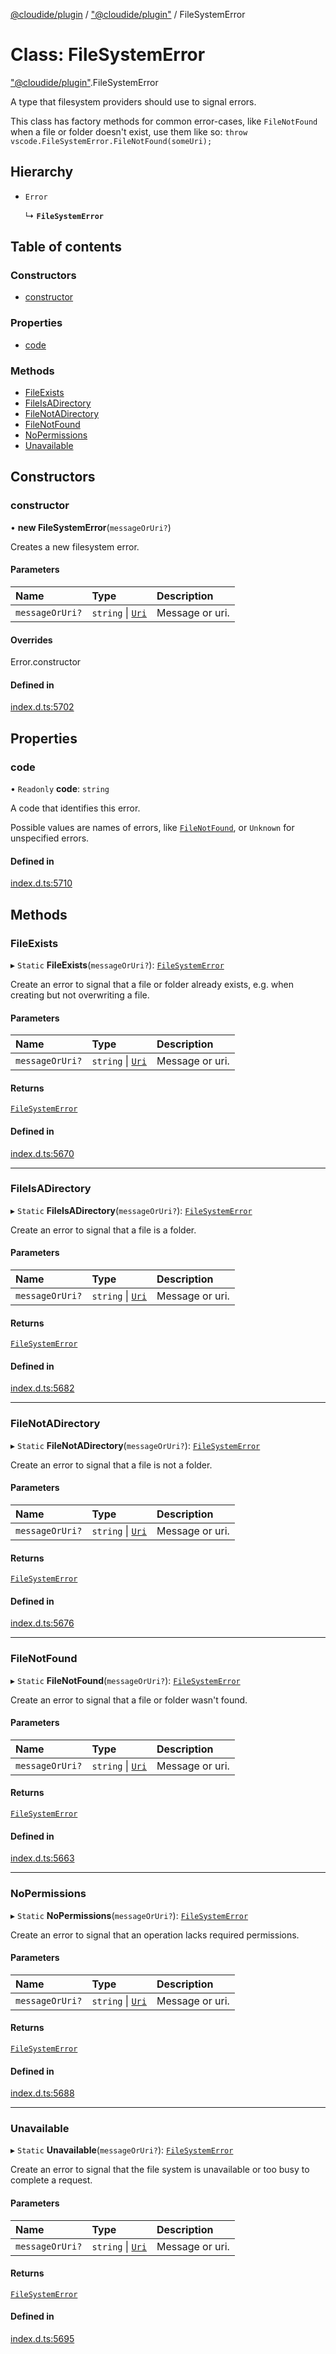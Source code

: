 [@cloudide/plugin](../README.md) / ["@cloudide/plugin"](../modules/_cloudide_plugin_.md) / FileSystemError

# Class: FileSystemError

["@cloudide/plugin"](../modules/_cloudide_plugin_.md).FileSystemError

A type that filesystem providers should use to signal errors.

This class has factory methods for common error-cases, like `FileNotFound` when
a file or folder doesn't exist, use them like so: `throw vscode.FileSystemError.FileNotFound(someUri);`

## Hierarchy

- `Error`

  ↳ **`FileSystemError`**

## Table of contents

### Constructors

- [constructor](cloudide_plugin_.FileSystemError.md#constructor)

### Properties

- [code](cloudide_plugin_.FileSystemError.md#code)

### Methods

- [FileExists](cloudide_plugin_.FileSystemError.md#fileexists)
- [FileIsADirectory](cloudide_plugin_.FileSystemError.md#fileisadirectory)
- [FileNotADirectory](cloudide_plugin_.FileSystemError.md#filenotadirectory)
- [FileNotFound](cloudide_plugin_.FileSystemError.md#filenotfound)
- [NoPermissions](cloudide_plugin_.FileSystemError.md#nopermissions)
- [Unavailable](cloudide_plugin_.FileSystemError.md#unavailable)

## Constructors

### constructor

• **new FileSystemError**(`messageOrUri?`)

Creates a new filesystem error.

#### Parameters

| Name | Type | Description |
| :------ | :------ | :------ |
| `messageOrUri?` | `string` \| [`Uri`](cloudide_plugin_.Uri.md) | Message or uri. |

#### Overrides

Error.constructor

#### Defined in

[index.d.ts:5702](https://github.com/shuyaqian/cloudide-plugin-api/blob/26b31b9/index.d.ts#L5702)

## Properties

### code

• `Readonly` **code**: `string`

A code that identifies this error.

Possible values are names of errors, like [`FileNotFound`](#FileSystemError.FileNotFound),
or `Unknown` for unspecified errors.

#### Defined in

[index.d.ts:5710](https://github.com/shuyaqian/cloudide-plugin-api/blob/26b31b9/index.d.ts#L5710)

## Methods

### FileExists

▸ `Static` **FileExists**(`messageOrUri?`): [`FileSystemError`](cloudide_plugin_.FileSystemError.md)

Create an error to signal that a file or folder already exists, e.g. when
creating but not overwriting a file.

#### Parameters

| Name | Type | Description |
| :------ | :------ | :------ |
| `messageOrUri?` | `string` \| [`Uri`](cloudide_plugin_.Uri.md) | Message or uri. |

#### Returns

[`FileSystemError`](cloudide_plugin_.FileSystemError.md)

#### Defined in

[index.d.ts:5670](https://github.com/shuyaqian/cloudide-plugin-api/blob/26b31b9/index.d.ts#L5670)

___

### FileIsADirectory

▸ `Static` **FileIsADirectory**(`messageOrUri?`): [`FileSystemError`](cloudide_plugin_.FileSystemError.md)

Create an error to signal that a file is a folder.

#### Parameters

| Name | Type | Description |
| :------ | :------ | :------ |
| `messageOrUri?` | `string` \| [`Uri`](cloudide_plugin_.Uri.md) | Message or uri. |

#### Returns

[`FileSystemError`](cloudide_plugin_.FileSystemError.md)

#### Defined in

[index.d.ts:5682](https://github.com/shuyaqian/cloudide-plugin-api/blob/26b31b9/index.d.ts#L5682)

___

### FileNotADirectory

▸ `Static` **FileNotADirectory**(`messageOrUri?`): [`FileSystemError`](cloudide_plugin_.FileSystemError.md)

Create an error to signal that a file is not a folder.

#### Parameters

| Name | Type | Description |
| :------ | :------ | :------ |
| `messageOrUri?` | `string` \| [`Uri`](cloudide_plugin_.Uri.md) | Message or uri. |

#### Returns

[`FileSystemError`](cloudide_plugin_.FileSystemError.md)

#### Defined in

[index.d.ts:5676](https://github.com/shuyaqian/cloudide-plugin-api/blob/26b31b9/index.d.ts#L5676)

___

### FileNotFound

▸ `Static` **FileNotFound**(`messageOrUri?`): [`FileSystemError`](cloudide_plugin_.FileSystemError.md)

Create an error to signal that a file or folder wasn't found.

#### Parameters

| Name | Type | Description |
| :------ | :------ | :------ |
| `messageOrUri?` | `string` \| [`Uri`](cloudide_plugin_.Uri.md) | Message or uri. |

#### Returns

[`FileSystemError`](cloudide_plugin_.FileSystemError.md)

#### Defined in

[index.d.ts:5663](https://github.com/shuyaqian/cloudide-plugin-api/blob/26b31b9/index.d.ts#L5663)

___

### NoPermissions

▸ `Static` **NoPermissions**(`messageOrUri?`): [`FileSystemError`](cloudide_plugin_.FileSystemError.md)

Create an error to signal that an operation lacks required permissions.

#### Parameters

| Name | Type | Description |
| :------ | :------ | :------ |
| `messageOrUri?` | `string` \| [`Uri`](cloudide_plugin_.Uri.md) | Message or uri. |

#### Returns

[`FileSystemError`](cloudide_plugin_.FileSystemError.md)

#### Defined in

[index.d.ts:5688](https://github.com/shuyaqian/cloudide-plugin-api/blob/26b31b9/index.d.ts#L5688)

___

### Unavailable

▸ `Static` **Unavailable**(`messageOrUri?`): [`FileSystemError`](cloudide_plugin_.FileSystemError.md)

Create an error to signal that the file system is unavailable or too busy to
complete a request.

#### Parameters

| Name | Type | Description |
| :------ | :------ | :------ |
| `messageOrUri?` | `string` \| [`Uri`](cloudide_plugin_.Uri.md) | Message or uri. |

#### Returns

[`FileSystemError`](cloudide_plugin_.FileSystemError.md)

#### Defined in

[index.d.ts:5695](https://github.com/shuyaqian/cloudide-plugin-api/blob/26b31b9/index.d.ts#L5695)
